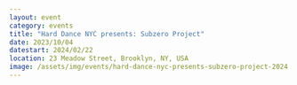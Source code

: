 ```yaml
---
layout: event
category: events
title: "Hard Dance NYC presents: Subzero Project"
date: 2023/10/04
datestart: 2024/02/22
location: 23 Meadow Street, Brooklyn, NY, USA
image: /assets/img/events/hard-dance-nyc-presents-subzero-project-2024.jpg
---
```

